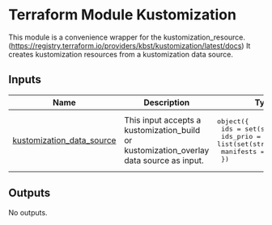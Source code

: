 <!-- BEGIN_TF_DOCS -->
# Terraform Module Kustomization

This module is a convenience wrapper for the kustomization\_resource.
(https://registry.terraform.io/providers/kbst/kustomization/latest/docs)
It creates kustomization resources from a kustomization data source.

## Inputs

| Name | Description | Type | Default | Required |
|------|-------------|------|---------|:--------:|
| <a name="input_kustomization_data_source"></a> [kustomization\_data\_source](#input\_kustomization\_data\_source) | This input accepts a kustomization\_build or kustomization\_overlay data source as input. | <pre>object({<br>    ids       = set(string)<br>    ids_prio  = list(set(string))<br>    manifests = map(string)<br>  })</pre> | n/a | yes |

## Outputs

No outputs.
<!-- END_TF_DOCS -->
